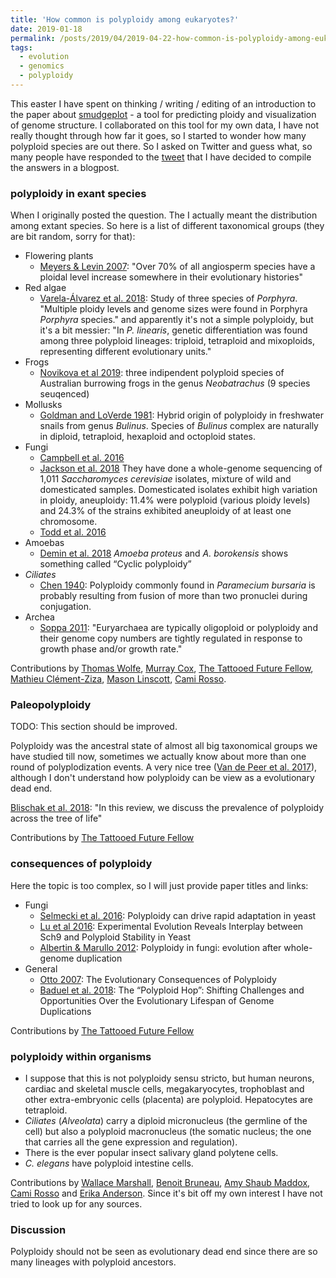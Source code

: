 ```yaml
---
title: 'How common is polyploidy among eukaryotes?'
date: 2019-01-18
permalink: /posts/2019/04/2019-04-22-how-common-is-polyploidy-among-eukaryotes/
tags:
  - evolution
  - genomics
  - polyploidy
---
```


This easter I have spent on thinking / writing / editing of an introduction to the paper about [smudgeplot](https://github.com/KamilSJaron/smudgeplot) - a tool for predicting ploidy and visualization of genome structure.
I collaborated on this tool for my own data, I have not really thought through how far it goes, so I started to wonder how many polyploid species are out there.
So I asked on Twitter and guess what, so many people have responded to the [tweet](https://twitter.com/KamilSJaron/status/1119582741023076352) that I have decided to compile the answers in a blogpost.

### polyploidy in exant species

When I originally posted the question. The I actually meant the distribution among extant species. So here is a list of different taxonomical groups (they are bit random, sorry for that):

* Flowering plants
  - [Meyers & Levin 2007](https://doi.org/10/bgbg5f): "Over 70% of all angiosperm species have a ploidal level increase somewhere in their evolutionary histories"
* Red algae
  - [Varela-Álvarez et al. 2018](https://www.nature.com/articles/s41598-018-26796-5): Study of three species of _Porphyra_. "Multiple ploidy levels and genome sizes were found in Porphyra _Porphyra_ species." and apparently it's not a simple polyploidy, but it's a bit messier: "In _P. linearis_, genetic differentiation was found among three polyploid lineages: triploid, tetraploid and mixoploids, representing different evolutionary units."
* Frogs
  - [Novikova et al 2019](https://doi.org/10.1101/593699): three indipendent polyploid species of Australian burrowing frogs in the genus _Neobatrachus_ (9 species seuqenced)
* Mollusks
  - [Goldman and LoVerde 1981](https://www.jstor.org/stable/2408272): Hybrid origin of polyploidy in freshwater snails from genus _Bulinus_. Species of _Bulinus_ complex are naturally in diploid, tetraploid, hexaploid and octoploid states.
* Fungi
  - [Campbell et al. 2016](https://www.ncbi.nlm.nih.gov/pubmed/27860510)
  - [Jackson et al. 2018](https://www.nature.com/articles/s41586-018-0030-5) They have done a whole-genome sequencing of 1,011 _Saccharomyces cerevisiae_ isolates, mixture of wild and domesticated samples. Domesticated isolates exhibit high variation in ploidy, aneuploidy: 11.4% were polyploid (various ploidy levels) and 24.3% of the strains exhibited aneuploidy of at least one chromosome.
  - [Todd et al. 2016](https://www.ncbi.nlm.nih.gov/pmc/articles/PMC5656283/)
* Amoebas
  - [Demin et al. 2018](https://link.springer.com/article/10.1134/S1990519X18010054) _Amoeba proteus_ and _A. borokensis_ shows something called “Cyclic polyploidy”
* _Ciliates_
  -  [Chen 1940](https://doi.org/10.1073/pnas.26.4.239): Polyploidy commonly found in _Paramecium bursaria_ is probably resulting from fusion of more than two pronuclei during conjugation.
* Archea
  - [Soppa 2011](http://www.biochemsoctrans.org/content/39/1/150): "Euryarchaea are typically oligoploid or polyploidy and their genome copy numbers are tightly regulated in response to growth phase and/or growth rate."

Contributions by [Thomas Wolfe](https://twitter.com/MupdnW), [Murray Cox](https://twitter.com/DrCompBio), [The Tattooed Future Fellow](https://twitter.com/schwessinger), [Mathieu Clément-Ziza](https://twitter.com/zetieum), [Mason Linscott](https://twitter.com/mason_linscott), [Cami Rosso](https://twitter.com/tweetycami).

### Paleopolyploidy

TODO: This section should be improved.

Polyploidy was the ancestral state of almost all big taxonomical groups we have studied till now, sometimes we actually know about more than one round of polyplodization events. A very nice tree ([Van de Peer et al. 2017](https://www.nature.com/articles/nrg.2017.26)), although I don't understand how polyploidy can be view as a evolutionary dead end.

[Blischak et al. 2018](https://doi.org/10.1146/annurev-ecolsys-121415-032302): "In this review, we discuss the prevalence of polyploidy across the tree of life"

Contributions by [The Tattooed Future Fellow](https://twitter.com/schwessinger)

### consequences of polyploidy

Here the topic is too complex, so I will just provide paper titles and links:

* Fungi
  - [Selmecki et al. 2016](https://www.nature.com/articles/nature14187): Polyploidy can drive rapid adaptation in yeast
  - [Lu et al 2016](https://doi.org/10.1371/journal.pgen.1006409): Experimental Evolution Reveals Interplay between Sch9 and Polyploid Stability in Yeast
  - [Albertin & Marullo 2012](https://doi.org/10.1098/rspb.2012.0434):  Polyploidy in fungi: evolution after whole-genome duplication
* General
  - [Otto 2007](https://doi.org/10.1016/j.cell.2007.10.022): The Evolutionary Consequences of Polyploidy
  - [Baduel et al. 2018](https://doi.org/10.3389/fevo.2018.00117): The “Polyploid Hop”: Shifting Challenges and Opportunities Over the Evolutionary Lifespan of Genome Duplications

Contributions by [The Tattooed Future Fellow](https://twitter.com/schwessinger)

### polyploidy within organisms

- I suppose that this is not polyploidy sensu stricto, but human neurons, cardiac and skeletal muscle cells, megakaryocytes, trophoblast and other extra-embryonic cells (placenta) are polyploid. Hepatocytes are tetraploid.
- _Ciliates_ (_Alveolata_) carry a diploid micronucleus (the germline of the cell) but also a polyploid macronucleus (the somatic nucleus; the one that carries all the gene expression and regulation).
- There is the ever popular insect salivary gland polytene cells.
- _C. elegans_ have polyploid intestine cells.

Contributions by [Wallace Marshall](https://twitter.com/WallaceUcsf), [Benoit Bruneau](https://twitter.com/benoitbruneau), [Amy Shaub Maddox](https://twitter.com/AmyShaubMaddox), [Cami Rosso](https://twitter.com/tweetycami) and [Erika Anderson](https://twitter.com/Erikacander). Since it's bit off my own interest I have not tried to look up for any sources.


### Discussion

Polyploidy should not be seen as evolutionary dead end since there are so many lineages with polyploid ancestors.
<!-- There was a discussion about it (check) -->



